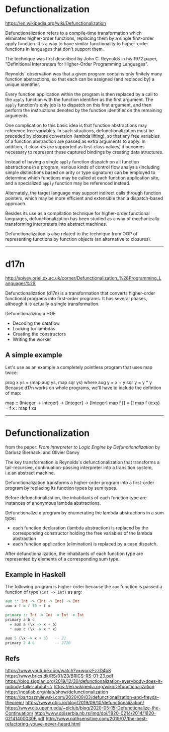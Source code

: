 # Defunctionalization

https://en.wikipedia.org/wiki/Defunctionalization


Defunctionalization refers to a compile-time transformation which eliminates higher-order functions, replacing them by a single first-order apply function. It's a way to have similar functionality to higher-order functions in languages that don't support them.

The technique was first described by John C. Reynolds in his 1972 paper, "Definitional Interpreters for Higher-Order Programming Languages".

Reynolds' observation was that a given program contains only finitely many function abstractions, so that each can be assigned (and replaced by) a unique identifier.

Every function application within the program is then replaced by a call to the `apply` function with the function identifier as the first argument. The `apply` function's only job is to dispatch on this first argument, and then perform the instructions denoted by the function identifier on the remaining arguments.

One complication to this basic idea is that function abstractions may reference free variables. In such situations, defunctionalization must be preceded by closure conversion (lambda lifting), so that any free variables of a function abstraction are passed as extra arguments to apply. In addition, if closures are supported as first-class values, it becomes necessary to represent these captured bindings by creating data structures.

Instead of having a single `apply` function dispatch on all function abstractions in a program, various kinds of control flow analysis (including simple distinctions based on arity or type signature) can be employed to determine which functions may be called at each function application site, and a specialized `apply` function may be referenced instead.

Alternately, the target language may support indirect calls through function pointers, which may be more efficient and extensible than a dispatch-based approach.

Besides its use as a compilation technique for higher-order functional languages, defunctionalization has been studied as a way of mechanically transforming interpreters into abstract machines.

Defunctionalization is also related to the technique from OOP of representing functions by function objects (an alternative to closures).

---

# d17n

http://spivey.oriel.ox.ac.uk/corner/Defunctionalization_%28Programming_Languages%29


Defunctionalization (d17n) is a transformation that converts higher-order functional programs into first-order programs. It has several phases, although it is actually a single transformation.

Defunctionalizing a HOF
- Decoding the dataflow
- Looking for lambdas
- Creating the constructors
- Writing the worker

## A simple example
Let's use as an example a completely pointless program that uses map twice:

prog x ys = (map aug ys, map sqr ys)
  where
    aug y = x + y
    sqr y = y * y
Because d17n works on whole programs, we'll have to include the defintion of map:

map :: (Integer -> Integer) -> [Integer] -> [Integer]
map f [] = []
map f (x:xs) = f x : map f xs



---

# Defunctionalization

from the paper: *From Interpreter to Logic Engine by Defunctionalization* by Dariusz Biernacki and Olivier Danvy

The key transformation is Reynolds's defunctionalization that transforms a tail-recursive, continuation-passing interpreter into a transition system, i.e.an abstract machine.

Defunctionalization transforms a higher-order program into a first-order program by replacing its function types by sum types.

Before defunctionalization, the inhabitants of each function type are instances of anonymous lambda abstractions.

Defunctionalize a program by enumerating the lambda abstractions in a sum type:
- each function declaration (lambda abstraction) is replaced by the corresponding constructor holding the free variables of the lambda abstraction
- each function application (elimination) is replaced by a case dispatch.

After defunctionalization, the inhabitants of each function type are represented by elements of a corresponding sum type.

## Example in Haskell

The following program is higher-order because the `aux` function is passed a function of type `(int -> int)` as arg:

```hs
aux :: Int -> (Int -> Int) -> Int
aux x f = f 10 + f x

primary :: Int -> Int -> Int -> Int
primary a b c
  = aux a (\x -> x + b)
  * aux c (\x -> x * x)

aux 5 (\x -> x + 3)   -- 21
primary 2 4 6         -- 2720
```



## Refs

https://www.youtube.com/watch?v=wppzFzzD4b8
https://www.brics.dk/RS/01/23/BRICS-RS-01-23.pdf
https://blog.sigplan.org/2019/12/30/defunctionalization-everybody-does-it-nobody-talks-about-it/
https://en.wikipedia.org/wiki/Defunctionalization
https://ncatlab.org/nlab/show/defunctionalization
https://bartoszmilewski.com/2020/08/03/defunctionalization-and-freyds-theorem/
https://www.objc.io/blog/2019/09/10/defunctionalization/
https://www.cis.upenn.edu/~plclub/blog/2020-05-15-Defunctionalize-the-Continuation/
http://www.doiserbia.nb.rs/img/doi/1820-0214/2014/1820-02141400030F.pdf
http://www.pathsensitive.com/2019/07/the-best-refactoring-youve-never-heard.html
